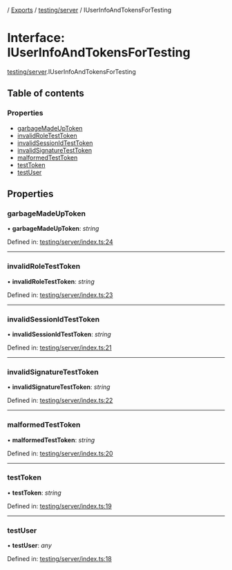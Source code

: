 [](../README.md) / [Exports](../modules.md) / [testing/server](../modules/testing_server.md) / IUserInfoAndTokensForTesting

# Interface: IUserInfoAndTokensForTesting

[testing/server](../modules/testing_server.md).IUserInfoAndTokensForTesting

## Table of contents

### Properties

- [garbageMadeUpToken](testing_server.iuserinfoandtokensfortesting.md#garbagemadeuptoken)
- [invalidRoleTestToken](testing_server.iuserinfoandtokensfortesting.md#invalidroletesttoken)
- [invalidSessionIdTestToken](testing_server.iuserinfoandtokensfortesting.md#invalidsessionidtesttoken)
- [invalidSignatureTestToken](testing_server.iuserinfoandtokensfortesting.md#invalidsignaturetesttoken)
- [malformedTestToken](testing_server.iuserinfoandtokensfortesting.md#malformedtesttoken)
- [testToken](testing_server.iuserinfoandtokensfortesting.md#testtoken)
- [testUser](testing_server.iuserinfoandtokensfortesting.md#testuser)

## Properties

### garbageMadeUpToken

• **garbageMadeUpToken**: *string*

Defined in: [testing/server/index.ts:24](https://github.com/onzag/itemize/blob/11a98dec/testing/server/index.ts#L24)

___

### invalidRoleTestToken

• **invalidRoleTestToken**: *string*

Defined in: [testing/server/index.ts:23](https://github.com/onzag/itemize/blob/11a98dec/testing/server/index.ts#L23)

___

### invalidSessionIdTestToken

• **invalidSessionIdTestToken**: *string*

Defined in: [testing/server/index.ts:21](https://github.com/onzag/itemize/blob/11a98dec/testing/server/index.ts#L21)

___

### invalidSignatureTestToken

• **invalidSignatureTestToken**: *string*

Defined in: [testing/server/index.ts:22](https://github.com/onzag/itemize/blob/11a98dec/testing/server/index.ts#L22)

___

### malformedTestToken

• **malformedTestToken**: *string*

Defined in: [testing/server/index.ts:20](https://github.com/onzag/itemize/blob/11a98dec/testing/server/index.ts#L20)

___

### testToken

• **testToken**: *string*

Defined in: [testing/server/index.ts:19](https://github.com/onzag/itemize/blob/11a98dec/testing/server/index.ts#L19)

___

### testUser

• **testUser**: *any*

Defined in: [testing/server/index.ts:18](https://github.com/onzag/itemize/blob/11a98dec/testing/server/index.ts#L18)
